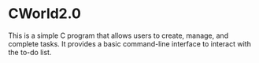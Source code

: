 # CWorld2.0
This is a simple C program that allows users to create, manage, and complete tasks. It provides a basic command-line interface to interact with the to-do list.
